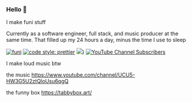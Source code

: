 ### Hello 👋

I make funi stuff


Currently as a software engineer, full stack, and music producer at the same time. That filled up my 24 hours a day, minus the time I use to sleep


[![funi](https://img.shields.io/badge/Running%20on-Coffee-green?style=flat-square&logo=typescript)](https://github.com/prettier/prettier)
[![code style: prettier](https://img.shields.io/badge/code_style-prettier-ff69b4.svg?style=flat-square)](https://github.com/prettier/prettier)
[![](https://img.shields.io/twitter/follow/mio9_sh?style=social)](https://twitter.com/mio9_sh))
[![YouTube Channel Subscribers](https://img.shields.io/youtube/channel/subscribers/UCU5-HW3G5U2ztQloUsu6qgQ?style=social)](https://www.youtube.com/channel/UCU5-HW3G5U2ztQloUsu6qgQ)

I make loud music btw

the music
https://www.youtube.com/channel/UCU5-HW3G5U2ztQloUsu6qgQ

the funny box
https://tabbybox.art/
